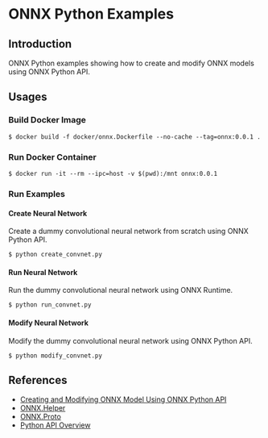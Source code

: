 # ONNX Python Examples


## Introduction

ONNX Python examples showing how to create and modify ONNX models using ONNX Python API.


## Usages

### Build Docker Image

```
$ docker build -f docker/onnx.Dockerfile --no-cache --tag=onnx:0.0.1 .
```

### Run Docker Container

```
$ docker run -it --rm --ipc=host -v $(pwd):/mnt onnx:0.0.1
```

### Run Examples

#### Create Neural Network

Create a dummy convolutional neural network from scratch using ONNX Python API.

```
$ python create_convnet.py
```

#### Run Neural Network

Run the dummy convolutional neural network using ONNX Runtime.

```
$ python run_convnet.py
```

#### Modify Neural Network

Modify the dummy convolutional neural network using ONNX Python API.

```
$ python modify_convnet.py
```


## References

* [Creating and Modifying ONNX Model Using ONNX Python API](https://leimao.github.io/blog/ONNX-Python-API/)
* [ONNX.Helper](https://github.com/onnx/onnx/blob/rel-1.9.0/onnx/helper.py)
* [ONNX.Proto](https://github.com/onnx/onnx/blob/rel-1.9.0/onnx/onnx.proto)
* [Python API Overview](https://github.com/onnx/onnx/blob/rel-1.9.0/docs/PythonAPIOverview.md)

